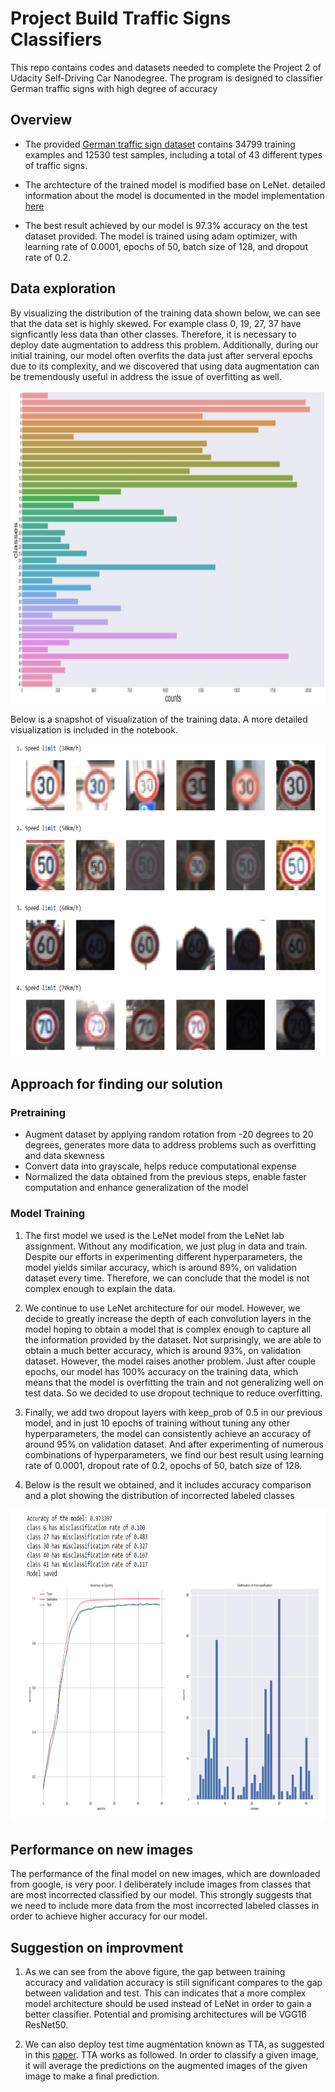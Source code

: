 # Project Build Traffic Signs Classifiers
This repo contains codes and datasets needed to complete the Project 2 of Udacity Self-Driving Car Nanodegree. The program is designed to classifier German traffic signs with high degree of accuracy

## Overview
* The provided [German traffic sign dataset](http://benchmark.ini.rub.de/?section=gtsrb&subsection=dataset) contains 34799 training examples and 12530 test samples, including a total of 43 different types of traffic signs.

* The archtecture of the trained model is modified base on LeNet. detailed information about the model is documented in the model implementation [here](https://github.com/lipeng2/CarND-TrafficSignsClassifier-P2/blob/master/CarND-Traffic-Sign-Classifier-Project/Traffic_Sign_Classifier.ipynb)

* The best result achieved by our model is 97.3% accuracy on the test dataset provided. The model is trained using adam optimizer, with learning rate of 0.0001, epochs of 50, batch size of 128, and dropout rate of 0.2.

## Data exploration
By visualizing the distribution of the training data shown below, we can see that the data set is highly skewed. For example class 0, 19, 27, 37 have signficantly less data than other classes. Therefore, it is necessary to deploy date augmentation to address this problem. Additionally, during our initial training, our model often overfits the data just after serveral epochs due to its complexity, and we discovered that using data augmentation can be tremendously useful in address the issue of overfitting as well.

<img src='visual summary/distribution.png' height="500" width="800"/>

Below is a snapshot of visualization of the training data. A more detailed visualization is included in the notebook.

<img src='visual summary/sample visualization.png' height="500" width="600"/>

## Approach for finding our solution

### Pretraining
* Augment dataset by applying random rotation from -20 degrees to 20 degrees, generates more data to address problems such as overfitting and data skewness
* Convert data into grayscale, helps reduce computational expense
* Normalized the data obtained from the previous steps, enable faster computation and enhance generalization of the model

### Model Training
1. The first model we used is the LeNet model from the LeNet lab assignment. Without any modification, we just plug in data and train. Despite our efforts in experimenting different hyperparameters, the model yields similar accuracy, which is around 89%, on validation dataset every time. Therefore, we can conclude that the model is not complex enough to explain the data. 

2. We continue to use LeNet architecture for our model. However, we decide to greatly increase the depth of each convolution layers in the model hoping to obtain a model that is complex enough to capture all the information provided by the dataset. Not surprisingly, we are able to obtain a much better accuracy, which is around 93%, on validation dataset. However, the model raises another problem. Just after couple epochs, our model has 100% accuracy on the training data, which means that the model is overfitting the train and not generalizing well on test data. So we decided to use dropout technique to reduce overfitting.

3. Finally, we add two dropout layers with keep_prob of 0.5 in our previous model, and in just 10 epochs of training without tuning any other hyperparameters, the model can consistently achieve an accuracy of around 95% on validation dataset. And after experimenting of numerous combinations of hyperparameters, we find our best result using learning rate of 0.0001, dropout rate of 0.2, opochs of 50, batch size of 128.

4. Below is the result we obtained, and it includes accuracy comparison and a plot showing the distribution of incorrected labeled classes
<img src='visual summary/test results and analysis.png' height="500" width="800"/>

## Performance on new images
The performance of the final model on new images, which are downloaded from google, is very poor. I deliberately include images from classes that are most incorrected classified by our model. This strongly suggests that we need to include more data from the most incorrected labeled classes in order to achieve higher accuracy for our model.

## Suggestion on improvment
1. As we can see from the above figure, the gap between training accuracy and validation accuracy is still significant compares to the gap between validation and test. This can indicates that a more complex model architecture should be used instead of LeNet in order to gain a better classifier. Potential and promising architectures will be VGG16 ResNet50. 

2. We can also deploy test time augmentation known as TTA, as suggested in this [paper](https://arxiv.org/pdf/1502.01852.pdf). TTA works as followed. In order to classify a given image, it will average the predictions on the augmented images of the given image to make a final prediction. 
